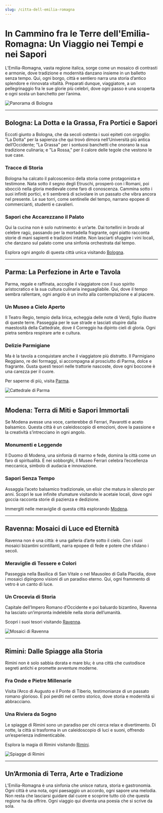 ```yaml
---
slug: /citta-dell-emilia-romagna
---
```

# In Cammino fra le Terre dell'Emilia-Romagna: Un Viaggio nei Tempi e nei Sapori

L’Emilia-Romagna, vasta regione italica, sorge come un mosaico di contrasti e armonie, dove tradizione e modernità danzano insieme in un balletto senza tempo. Qui, ogni borgo, città e sentiero narra una storia d’antico splendore e rinnovata vitalità. Preparati dunque, viaggiatore, a un pellegrinaggio fra le sue glorie più celebri, dove ogni passo è una scoperta e ogni sosta un banchetto per l’anima.

![Panorama di Bologna](/guide-img/output/99.jpg)

---

## Bologna: La Dotta e la Grassa, Fra Portici e Sapori

Eccoti giunto a Bologna, che da secoli ostenta i suoi epiteti con orgoglio: "La Dotta" per la sapienza che qui trovò dimora nell’Università più antica dell’Occidente; "La Grassa" per i sontuosi banchetti che onorano la sua tradizione culinaria; e "La Rossa," per il calore delle tegole che vestono le sue case.

### Tracce di Storia

Bologna ha calcato il palcoscenico della storia come protagonista e testimone. Nata sotto il segno degli Etruschi, prosperò con i Romani, poi sbocciò nella gloria medievale come faro di conoscenza. Cammina sotto i suoi infiniti portici, e ti sembrerà di scivolare in un passato che vibra ancora nel presente. Le sue torri, come sentinelle del tempo, narrano epopee di commercianti, studenti e cavalieri.

### Sapori che Accarezzano il Palato

Qui la cucina non è solo nutrimento: è un’arte. Dai tortellini in brodo al celebre ragù, passando per la mortadella fragrante, ogni piatto racconta storie di mani sapienti e tradizioni intatte. Non lasciarti sfuggire i vini locali, che danzano sul palato come una sinfonia orchestrata dal tempo.

Esplora ogni angolo di questa città unica visitando [Bologna](https://www.impresaitalia.info/cat/emiliaromagna/bologna.aspx).

---

## Parma: La Perfezione in Arte e Tavola

Parma, regale e raffinata, accoglie il viaggiatore con il suo spirito aristocratico e la sua cultura culinaria ineguagliabile. Qui, dove il tempo sembra rallentare, ogni angolo è un invito alla contemplazione e al piacere.

### Un Museo a Cielo Aperto

Il Teatro Regio, tempio della lirica, echeggia delle note di Verdi, figlio illustre di queste terre. Passeggia per le sue strade e lasciati stupire dalla maestosità della Cattedrale, dove il Correggio ha dipinto cieli di gloria. Ogni pietra sembra respirare arte e cultura.

### Delizie Parmigiane

Ma è la tavola a conquistare anche il viaggiatore più distratto. Il Parmigiano Reggiano, re dei formaggi, si accompagna al prosciutto di Parma, dolce e fragrante. Gusta questi tesori nelle trattorie nascoste, dove ogni boccone è una carezza per il cuore.

Per saperne di più, visita [Parma](https://www.impresaitalia.info/cat/emiliaromagna/parma.aspx).

![Cattedrale di Parma](/guide-img/output/100.jpg)

---

## Modena: Terra di Miti e Sapori Immortali

Se Modena avesse una voce, canterebbe di Ferrari, Pavarotti e aceto balsamico. Questa città è un caleidoscopio di emozioni, dove la passione e la creatività s’intrecciano in ogni angolo.

### Monumenti e Leggende

Il Duomo di Modena, una sinfonia di marmo e fede, domina la città come un faro di spiritualità. E nei sobborghi, il Museo Ferrari celebra l’eccellenza meccanica, simbolo di audacia e innovazione.

### Sapori Senza Tempo

Assaggia l’aceto balsamico tradizionale, un elisir che matura in silenzio per anni. Scopri le sue infinite sfumature visitando le acetaie locali, dove ogni goccia racconta storie di pazienza e dedizione.

Immergiti nelle meraviglie di questa città esplorando [Modena](https://www.impresaitalia.info/cat/emiliaromagna/modena.aspx).

---

## Ravenna: Mosaici di Luce ed Eternità

Ravenna non è una città: è una galleria d’arte sotto il cielo. Con i suoi mosaici bizantini scintillanti, narra epopee di fede e potere che sfidano i secoli.

### Meraviglie di Tessere e Colori

Passeggia nella Basilica di San Vitale o nel Mausoleo di Galla Placidia, dove i mosaici dipingono visioni di un paradiso eterno. Qui, ogni frammento di vetro è un canto di luce.

### Un Crocevia di Storia

Capitale dell’Impero Romano d’Occidente e poi baluardo bizantino, Ravenna ha lasciato un’impronta indelebile nella storia dell’umanità.

Scopri i suoi tesori visitando [Ravenna](https://www.impresaitalia.info/cat/emiliaromagna/ravenna.aspx).

![Mosaici di Ravenna](/guide-img/output/101.jpg)

---

## Rimini: Dalle Spiagge alla Storia

Rimini non è solo sabbia dorata e mare blu; è una città che custodisce segreti antichi e promette avventure moderne.

### Fra Onde e Pietre Millenarie

Visita l’Arco di Augusto e il Ponte di Tiberio, testimonianze di un passato romano glorioso. E poi perditi nel centro storico, dove storia e modernità si abbracciano.

### Una Riviera da Sogno

Le spiagge di Rimini sono un paradiso per chi cerca relax e divertimento. Di notte, la città si trasforma in un caleidoscopio di luci e suoni, offrendo un’esperienza indimenticabile.

Esplora la magia di Rimini visitando [Rimini](https://www.impresaitalia.info/cat/emiliaromagna/rimini.aspx).

![Spiagge di Rimini](/guide-img/output/102.jpg)

---

## Un’Armonia di Terra, Arte e Tradizione

L’Emilia-Romagna è una sinfonia che unisce natura, storia e gastronomia. Ogni città è una nota, ogni paesaggio un accordo, ogni sapore una melodia. Non resta che lasciarsi guidare dal cuore e scoprire tutto ciò che questa regione ha da offrire. Ogni viaggio qui diventa una poesia che si scrive da sola.
```